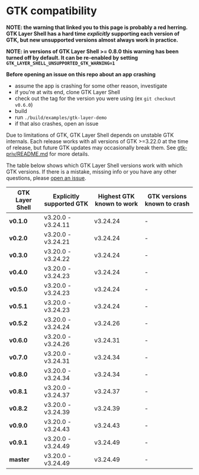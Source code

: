 # GTK compatibility
__NOTE: the warning that linked you to this page is probably a red herring. GTK Layer Shell has a hard time *explicitly* supporting each version of GTK, but new unsupported versions almost always work in practice.__

__NOTE: in versions of GTK Layer Shell >= 0.8.0 this warning has been turned off by default. It can be re-enabled by setting `GTK_LAYER_SHELL_UNSUPPORTED_GTK_WARNING=1`__

__Before opening an issue on this repo about an app crashing__
- assume the app is crashing for some other reason, investigate
- if you're at wits end, clone GTK Layer Shell
- check out the tag for the version you were using (ex `git checkout v0.6.0`)
- build
- run `./build/examples/gtk-layer-demo`
- if that also crashes, open an issue

Due to limitations of GTK, GTK Layer Shell depends on unstable GTK internals. Each release works with all versions of GTK >=3.22.0 at the time of release, but future GTK updates may occasionally break them. See [gtk-priv/README.md](gtk-priv/README.md) for more details.

The table below shows which GTK Layer Shell versions work with which GTK versions. If there is a mistake, missing info or you have any other questions, please [open an issue](https://github.com/wmww/gtk-layer-shell/issues).

| GTK Layer Shell | Explicitly supported GTK | Highest GTK known to work | GTK versions known to crash |
|---|---|---|---|
| __v0.1.0__ | v3.20.0 - v3.24.11 | v3.24.24 | - |
| __v0.2.0__ | v3.20.0 - v3.24.21 | v3.24.24 | - |
| __v0.3.0__ | v3.20.0 - v3.24.22 | v3.24.24 | - |
| __v0.4.0__ | v3.20.0 - v3.24.23 | v3.24.24 | - |
| __v0.5.0__ | v3.20.0 - v3.24.23 | v3.24.24 | - |
| __v0.5.1__ | v3.20.0 - v3.24.23 | v3.24.24 | - |
| __v0.5.2__ | v3.20.0 - v3.24.24 | v3.24.26 | - |
| __v0.6.0__ | v3.20.0 - v3.24.26 | v3.24.31 | - |
| __v0.7.0__ | v3.20.0 - v3.24.31 | v3.24.34 | - |
| __v0.8.0__ | v3.20.0 - v3.24.34 | v3.24.34 | - |
| __v0.8.1__ | v3.20.0 - v3.24.37 | v3.24.37 | - |
| __v0.8.2__ | v3.20.0 - v3.24.39 | v3.24.39 | - |
| __v0.9.0__ | v3.20.0 - v3.24.43 | v3.24.43 | - |
| __v0.9.1__ | v3.20.0 - v3.24.49 | v3.24.49 | - |
| __master__ | v3.20.0 - v3.24.49 | v3.24.49 | - |
